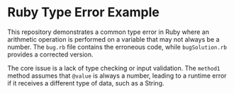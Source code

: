 # Ruby Type Error Example

This repository demonstrates a common type error in Ruby where an arithmetic operation is performed on a variable that may not always be a number.  The `bug.rb` file contains the erroneous code, while `bugSolution.rb` provides a corrected version.

The core issue is a lack of type checking or input validation.  The `method1` method assumes that `@value` is always a number, leading to a runtime error if it receives a different type of data, such as a String.